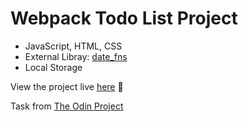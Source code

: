 # Webpack Todo List Project

- JavaScript, HTML, CSS
- External Libray: <a href="https://github.com/date-fns/date-fns" target=_blank>date_fns</a>
- Local Storage

View the project live <a href="https://em-wb.github.io/top-todolist-webpack/" target=_blank>here</a> 👀

Task from <a href="https://www.theodinproject.com/lessons/node-path-javascript-todo-list" target=_blank>The Odin Project</a>

